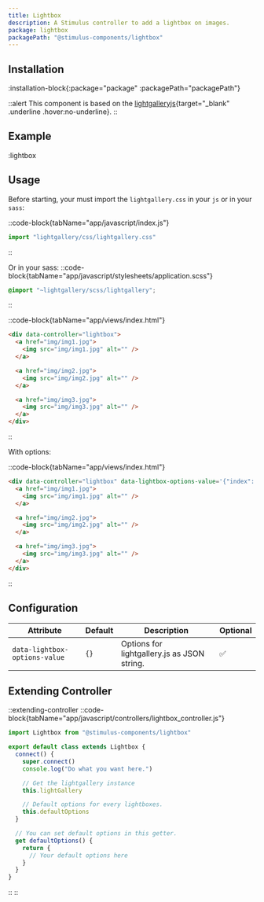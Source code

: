 ```yaml
---
title: Lightbox
description: A Stimulus controller to add a lightbox on images.
package: lightbox
packagePath: "@stimulus-components/lightbox"
---
```


## Installation

:installation-block{:package="package" :packagePath="packagePath"}

::alert
This component is based on the [lightgalleryjs](https://www.lightgalleryjs.com/){target="\_blank" .underline .hover:no-underline}.
::

## Example

:lightbox

## Usage

Before starting, your must import the `lightgallery.css` in your `js` or in your `sass`:

::code-block{tabName="app/javascript/index.js"}

```js
import "lightgallery/css/lightgallery.css"
```

::

Or in your sass:
::code-block{tabName="app/javascript/stylesheets/application.scss"}

```scss
@import "~lightgallery/scss/lightgallery";
```

::

::code-block{tabName="app/views/index.html"}

```html
<div data-controller="lightbox">
  <a href="img/img1.jpg">
    <img src="img/img1.jpg" alt="" />
  </a>

  <a href="img/img2.jpg">
    <img src="img/img2.jpg" alt="" />
  </a>

  <a href="img/img3.jpg">
    <img src="img/img3.jpg" alt="" />
  </a>
</div>
```

::

With options:

::code-block{tabName="app/views/index.html"}

```html
<div data-controller="lightbox" data-lightbox-options-value='{"index": 2}'>
  <a href="img/img1.jpg">
    <img src="img/img1.jpg" alt="" />
  </a>

  <a href="img/img2.jpg">
    <img src="img/img2.jpg" alt="" />
  </a>

  <a href="img/img3.jpg">
    <img src="img/img3.jpg" alt="" />
  </a>
</div>
```

::

## Configuration

| Attribute                     | Default | Description                                 | Optional |
| ----------------------------- | ------- | ------------------------------------------- | -------- |
| `data-lightbox-options-value` | `{}`    | Options for lightgallery.js as JSON string. | ✅       |

## Extending Controller

::extending-controller
::code-block{tabName="app/javascript/controllers/lightbox_controller.js"}

```js
import Lightbox from "@stimulus-components/lightbox"

export default class extends Lightbox {
  connect() {
    super.connect()
    console.log("Do what you want here.")

    // Get the lightgallery instance
    this.lightGallery

    // Default options for every lightboxes.
    this.defaultOptions
  }

  // You can set default options in this getter.
  get defaultOptions() {
    return {
      // Your default options here
    }
  }
}
```

::
::
